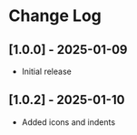 # Change Log

## [1.0.0] - 2025-01-09
- Initial release

## [1.0.2] - 2025-01-10
- Added icons and indents